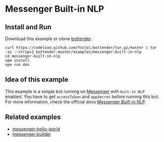 # Messenger Built-in NLP

## Install and Run

Download this example or clone [bottender](https://github.com/Yoctol/bottender).

```
curl https://codeload.github.com/Yoctol/bottender/tar.gz/master | tar -xz --strip=2 bottender-master/examples/messenger-built-in-nlp
cd messenger-built-in-nlp
npm install
npm run dev
```

## Idea of this example

This example is a simple bot running on [Messenger](https://www.messenger.com/) with `buit-in NLP` enabled.
You have to get `accessToken` and `appSecret` before running this bot.\
For more information, check the official docs [Messenger Built-in NLP](https://developers.facebook.com/docs/messenger-platform/built-in-nlp/).

## Related examples

* [messenger-hello-world](../messenger-hello-world)
* [messenger-builder](../messenger-builder)
